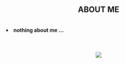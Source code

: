 <body>
<h2 align="center">ABOUT ME</h2>
<br>
  <li><b>nothing about me ...</b></li>
<br
  <br>
    <br>
  <br>
  <div align="center">
  <img src="https://media.giphy.com/media/7mQbDHkoSsWl2/giphy.gif">
</div>
<body>
